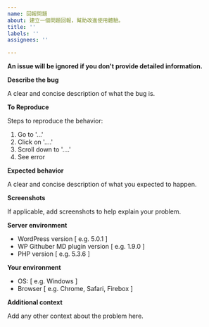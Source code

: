 ```yaml
---
name: 回報問題
about: 建立一個問題回報，幫助改進使用體驗。
title: ''
labels: ''
assignees: ''

---
```


**An issue will be ignored if you don't provide detailed information.**

**Describe the bug**

A clear and concise description of what the bug is.

**To Reproduce**

Steps to reproduce the behavior:

1. Go to '...'
2. Click on '....'
3. Scroll down to '....'
4. See error

**Expected behavior**

A clear and concise description of what you expected to happen.

**Screenshots**

If applicable, add screenshots to help explain your problem.

**Server environment**

 - WordPress version [ e.g. 5.0.1 ]
 - WP Githuber MD plugin version [ e.g. 1.9.0 ]
 - PHP version [ e.g. 5.3.6 ]

**Your environment**

 - OS: [ e.g. Windows ]
 - Browser [ e.g. Chrome, Safari, Firebox ]

**Additional context**

Add any other context about the problem here.
